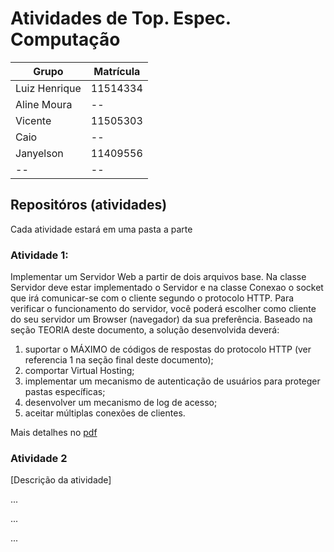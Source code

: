 # Atividades de Top. Espec. Computação

Grupo | Matrícula
--------- | ------
Luiz Henrique  | 11514334
Aline Moura  | --
Vicente  | 11505303 
Caio  | --
Janyelson | 11409556
-- | --

## Repositóros (atividades)

Cada atividade estará em uma pasta a parte

### Atividade 1:

Implementar um Servidor Web a partir de dois arquivos base. Na classe Servidor deve estar
implementado o Servidor e na classe Conexao o socket que irá comunicar-se com o cliente segundo
o protocolo HTTP. Para verificar o funcionamento do servidor, você poderá escolher como cliente do
seu servidor um Browser (navegador) da sua preferência.
Baseado na seção TEORIA deste documento, a solução desenvolvida deverá:
1) suportar o MÁXIMO de códigos de respostas do protocolo HTTP (ver referencia 1 na seção
final deste documento);
2) comportar Virtual Hosting;
3) implementar um mecanismo de autenticação de usuários para proteger pastas específicas;
4) desenvolver um mecanismo de log de acesso;
5) aceitar múltiplas conexões de clientes.

Mais detalhes no [pdf](https://github.com/luizhenriquefbb/CC-TopEspecComp-Atividades/blob/master/atividade01/descricao_da_atividade/SW-181-Pratica1.pdf)

### Atividade 2
[Descrição da atividade]

...

...

...
